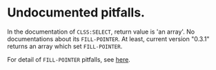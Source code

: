 # Undocumented pitfalls.
In the documentation of `CLSS:SELECT`, return value is 'an array'.
No documentations about its `FILL-POINTER`.
At least, current version "0.3.1" returns an array which set `FILL-POINTER`.

For detail of `FILL-POINTER` pitfalls, see [here](../../common-lisp/array/fill-pointer.md).

